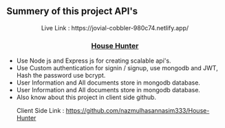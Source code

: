 ## Summery of this project API's

<p align="center">Live Link : https://jovial-cobbler-980c74.netlify.app/ <p />
  <h3 align="center"><a href="https://jovial-cobbler-980c74.netlify.app/ ">House Hunter</a></h3>
  
  * Use Node js and Express js for creating scalable api's.
  * Use Custom authentication for signin / signup, use mongodb and JWT, Hash the password use bcrypt.
  * User Information and All documents store in mongodb database.
  * User Information and All documents store in mongodb database.
  * Also know about this project in client side github. <p>Client Side Link : https://github.com/nazmulhasannasim333/House-Hunter <p />
